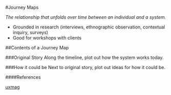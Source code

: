 #Journey Maps

*The relationship that unfolds over time between an individual and a system.*

* Grounded in research (interviews, ethnographic observation, contextual inquiry, surveys)
* Good for workshops with clients

##Contents of a Journey Map

###Original Story
Along the timeline, plot out how the system works today.

###How it could be
Next to original story, plot out ideas for how it could be.


####References

[uxmag](http://uxmag.com/articles/illustrating-the-big-picture)
